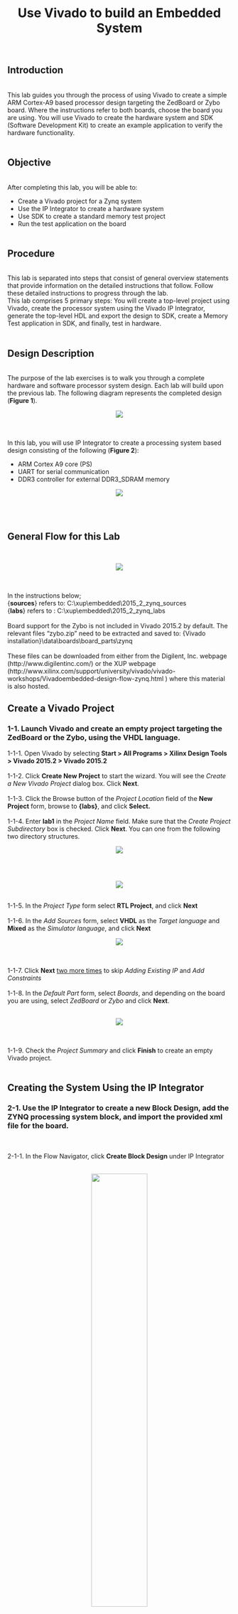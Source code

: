<h1 align="center">Use Vivado to build an Embedded System </h1><br>	
<h2>Introduction</h2><br>
This lab guides you through the process of using Vivado to create a simple ARM Cortex-A9 based processor design targeting the ZedBoard or Zybo board. Where the instructions refer to both boards, choose the board you are using. You will use Vivado to create the hardware system and SDK (Software Development Kit) to create an example application to verify the hardware functionality.<br><br>
<h2>Objective</h2><br>
After completing this lab, you will be able to:<br>

* Create a Vivado project for a Zynq system
* Use the IP Integrator to create a hardware system 
* Use SDK to create a standard memory test project
* Run the test application on the board 
<br><br>
<h2>Procedure</h2><br>
This lab is separated into steps that consist of general overview statements that provide information on the detailed instructions that follow. Follow these detailed instructions to progress through the lab. <br>
This lab comprises 5 primary steps: You will create a top-level project using Vivado, create the processor system using the Vivado IP Integrator, generate the top-level HDL and export the design to SDK, create a Memory Test application in SDK, and finally, test in hardware.
<br><br>
<h2>Design Description </h2><br>
The purpose of the lab exercises is to walk you through a complete hardware and software processor system design. Each lab will build upon the previous lab. The following diagram represents the completed design (<b>Figure 1</b>).
<p align="center">
 <img src="https://user-images.githubusercontent.com/13907836/51589414-c2e40b80-1e9b-11e9-9017-2b9bfb682ed7.PNG">
</p><br><br>
In this lab, you will use IP Integrator to create a processing system based design consisting of the following (<b>Figure 2</b>):<br>

* ARM Cortex A9 core (PS) 
* UART for serial communication 
* DDR3 controller for external DDR3_SDRAM memory 

<p align="center">
 <img src="https://user-images.githubusercontent.com/13907836/51589335-82848d80-1e9b-11e9-9e6c-e366ead00be8.PNG">
</p><br><br>

<h2>General Flow for this Lab</h2><br>
<p align="center">
 <img src="https://user-images.githubusercontent.com/13907836/51589562-46056180-1e9c-11e9-9ebc-47da8a1af069.PNG">
</p><br><br>
In the instructions below;<br> 
{<b>sources</b>} refers to: C:\xup\embedded\2015_2_zynq_sources <br>
{<b>labs</b>} refers to : C:\xup\embedded\2015_2_zynq_labs <br><br>
Board support for the Zybo is not included in Vivado 2015.2 by default. The relevant files “zybo.zip” need to be extracted and saved to: {Vivado installation}\data\boards\board_parts\zynq<br><br>
These files can be downloaded from either from the Digilent, Inc. webpage (http://www.digilentinc.com/) or the XUP webpage (http://www.xilinx.com/support/university/vivado/vivado-workshops/Vivadoembedded-design-flow-zynq.html ) where this material is also hosted. 

<h2>Create a Vivado Project</h2>
<h3>1-1. Launch Vivado and create an empty project targeting the ZedBoard or the Zybo, using the VHDL language.</h3>
1-1-1. Open Vivado by selecting <b>Start > All Programs > Xilinx Design Tools > Vivado 2015.2 > Vivado 2015.2</b><br><br>
1-1-2. Click <b>Create New Project</b> to start the wizard. You will see the <i>Create a New Vivado Project</i> dialog box. Click <b>Next</b>. <br><br>
1-1-3. Click the Browse button of the <i>Project Location</i> field of the <b>New Project</b> form, browse to <b>{labs}</b>, and click <b>Select.</b> <br><br>
1-1-4. Enter <b>lab1</b> in the <i>Project Name</i> field.  Make sure that the <i>Create Project Subdirectory</i> box is checked.  Click <b>Next</b>. You can one from the following two directory structures. 
<p align="center">
 <img src="https://user-images.githubusercontent.com/13907836/51590651-916d3f00-1e9f-11e9-9711-94a67ab75dc2.PNG">
</p><br><br>
<p align="center">
 <img src="https://user-images.githubusercontent.com/13907836/51590671-a1851e80-1e9f-11e9-8551-b6311aab45a0.PNG">
</p><br>
1-1-5. In the <i>Project Type</i> form select <b>RTL Project</b>, and click <b>Next</b> <br><br>
1-1-6. In the <i>Add Sources</i> form, select <b>VHDL</b> as the <i>Target language</i> and <b>Mixed</b> as the <i>Simulator language</i>, and click <b>Next</b><br>
<p align="center">
 <img src="https://user-images.githubusercontent.com/13907836/51652814-cfbd3980-1f45-11e9-8445-7aca5f3c09d4.jpg">
</p><br><br>
1-1-7. Click <b>Next</b> <u>two more times</u> to skip <i>Adding Existing IP</i> and <i>Add Constraints</i><br><br>
1-1-8. In the <i>Default Part</i> form, select <i>Boards</i>, and depending on the board you are using, select <i>ZedBoard</i> or <i>Zybo</i> and click <b>Next</b>.<br><br>
<p align="center">
 <img src="https://user-images.githubusercontent.com/13907836/51653183-33943200-1f47-11e9-8147-efdf1978daa6.jpg">
</p><br><br>
1-1-9. Check the <i>Project Summary</i> and click <b>Finish</b> to create an empty Vivado project.<br><br>

<h2>Creating the System Using the IP Integrator </h2>
<h3>2-1. Use the IP Integrator to create a new Block Design, add the ZYNQ processing system block, and import the provided xml file for the board.</h3><br><br>
2-1-1. In the Flow Navigator, click <b>Create Block Design</b> under IP Integrator<br><br>
<p align="center">
 <img src="https://user-images.githubusercontent.com/13907836/51653754-b1f1d380-1f49-11e9-891f-634c4d1a6349.jpg" width="50%" height="50%">
</p><br><br>
2-1-2. Enter <b>system</b> for the design name and click <b>OK</b>
<p align="center">
 <img src="https://user-images.githubusercontent.com/13907836/51653990-b23e9e80-1f4a-11e9-8e84-d41d33e9e80e.jpg" width="50%" height="50%">
</p><br><br>
2-1-3. IP from the catalog can be added in different ways. Click the <i>Add IP icon</i> in the block diagram side bar, press Ctrl + I, click the <i>Add IP icon</i> in the empty Diagram workspace, or right-click anywhere in the Diagram workspace and select Add IP.<br><br>
<p align="center">
 <img src="https://user-images.githubusercontent.com/13907836/51654074-0cd7fa80-1f4b-11e9-9e9c-bc1ace71e3fb.jpg" width="50%" height="50%">
</p><br><br>
2-1-4. Once the IP Catalog is open, type “z” into the Search bar, find and double click on <b>ZYNQ7 Processing System</b> entry, or click on the entry and hit the Enter key to add it to the design.
<p align="center">
 <img src="https://user-images.githubusercontent.com/13907836/51654173-7952f980-1f4b-11e9-85dc-d45783ca1363.jpg" width="50%" height="50%">
</p><br><br>
2-1-5. Notice the message at the top of the Diagram window that <i>Designer Assistance</i> available. Click <i>Run Block Automation</i> and select <b>/processing_system7_0</b>
<p align="center">
 <img src="https://user-images.githubusercontent.com/13907836/51654245-c9ca5700-1f4b-11e9-9740-92be12cb0e2d.jpg" width="50%" height="50%">
</p><br><br>
2-1-6. In the <i>Run Block Automation</i> window, leave the default settings, including <i>Apply Board Preset</i> checked, and click <b>OK</b> 
<p align="center">
 <img src="https://user-images.githubusercontent.com/13907836/51654313-23cb1c80-1f4c-11e9-9a41-59610f088f44.jpg" >
</p><br><br>
Once Block Automation has been complete, notice that ports have been automatically added for the DDR and Fixed IO, and some additional ports are now visible. The imported configuration for the Zynq related to the Zybo board has been applied which will now be modified. 
<p align="center">
 <img src="https://user-images.githubusercontent.com/13907836/51654380-7e647880-1f4c-11e9-91db-f41f884aacd2.jpg" >
</p><br><br>
2-1-7. Double-click on the added block to open its <i>Customization</i> window. 
Notice now the <i>Customization</i> window shows selected peripherals (with tick marks). This is the default configuration for the board applied by the block automation. 
<p align="center">
 <img src="https://user-images.githubusercontent.com/13907836/51654422-b23f9e00-1f4c-11e9-9f69-eca2a21ce5f2.jpg" >
</p><br><br>